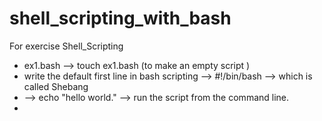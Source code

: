 # shell_scripting_with_bash
For exercise Shell_Scripting  
* ex1.bash --> touch ex1.bash (to make an empty script )
* write the default first line in bash scripting --> #!/bin/bash --> which is called Shebang
* --> echo "hello world." --> run the script from the command line.
* 
